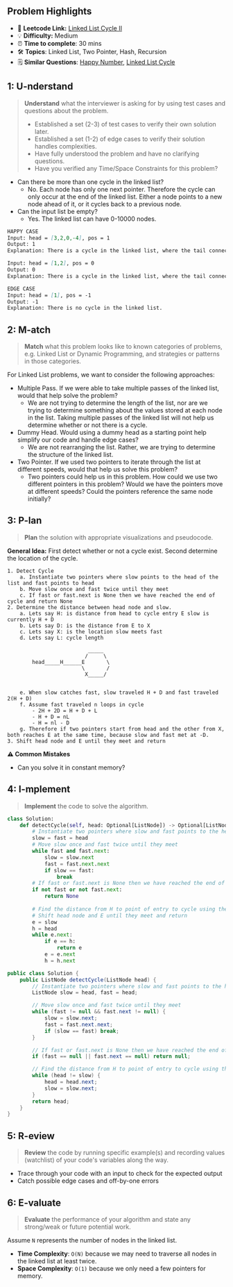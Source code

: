 ## Problem Highlights

* 🔗 **Leetcode Link:** [Linked List Cycle II](https://leetcode.com/problems/linked-list-cycle-ii/)
* 💡 **Difficulty:** Medium
* ⏰ **Time to complete**: 30 mins
* 🛠️ **Topics**: Linked List, Two Pointer, Hash, Recursion
* 🗒️ **Similar Questions**: [Happy Number](https://leetcode.com/problems/happy-number/), [Linked List Cycle](https://leetcode.com/problems/linked-list-cycle/)
    
## 1: U-nderstand
 
> **Understand** what the interviewer is asking for by using test cases and questions about the problem.
> 
> - Established a set (2-3) of test cases to verify their own solution later.
> - Established a set (1-2) of edge cases to verify their solution handles complexities.
> - Have fully understood the problem and have no clarifying questions.
> - Have you verified any Time/Space Constraints for this problem?

- Can there be more than one cycle in the linked list?
    - No. Each node has only one next pointer. Therefore the cycle can only occur at the end of the linked list. Either a node points to a new node ahead of it, or it cycles back to a previous node.
- Can the input list be empty?
    - Yes. The linked list can have 0-10000 nodes.

   
```markdown
HAPPY CASE
Input: head = [3,2,0,-4], pos = 1
Output: 1
Explanation: There is a cycle in the linked list, where the tail connects to the 1st node (0-indexed).

Input: head = [1,2], pos = 0
Output: 0
Explanation: There is a cycle in the linked list, where the tail connects to the 0th node.

EDGE CASE
Input: head = [1], pos = -1
Output: -1
Explanation: There is no cycle in the linked list.
```   
    
## 2: M-atch

<!-- See https://docs.google.com/document/d/1hYT1hoOJ6pFIt8A5q-PIZmYP7pB4WqlzyUJgFx9x2mY/edit#heading=h.ya2de4n4zsds for list of algorithms based on question type-->

> **Match** what this problem looks like to known categories of problems, e.g. Linked List or Dynamic Programming, and strategies or patterns in those categories.

For Linked List problems, we want to consider the following approaches:

- Multiple Pass. If we were able to take multiple passes of the linked list, would that help solve the problem?
    - We are not trying to determine the length of the list, nor are we trying to determine something about the values stored at each node in the list. Taking multiple passes of the linked list will not help us determine whether or not there is a cycle.
- Dummy Head. Would using a dummy head as a starting point help simplify our code and handle edge cases?
    - We are not rearranging the list. Rather, we are trying to determine the structure of the linked list.
- Two Pointer. If we used two pointers to iterate through the list at different speeds, would that help us solve this problem?
    - Two pointers could help us in this problem. How could we use two different pointers in this problem? Would we have the pointers move at different speeds? Could the pointers reference the same node initially?



## 3: P-lan

> **Plan** the solution with appropriate visualizations and pseudocode.

**General Idea:** First detect whether or not a cycle exist. Second determine the location of the cycle. 

```markdown!
1. Detect Cycle
    a. Instantiate two pointers where slow points to the head of the list and fast points to head
    b. Move slow once and fast twice until they meet
    c. If fast or fast.next is None then we have reached the end of cycle and return None
2. Determine the distance between head node and slow.
    a. Lets say H: is distance from head to cycle entry E slow is currently H + D
    b. Lets say D: is the distance from E to X
    c. Lets say X: is the location slow meets fast
    d. Lets say L: cycle length

                          _____
                         /     \
        head_____H______E       \
                        \       /
                         X_____/   
        
    
    e. When slow catches fast, slow traveled H + D and fast traveled 2(H + D)
    f. Assume fast traveled n loops in cycle
        - 2H + 2D = H + D + L
        - H + D = nL
        - H = nl - D
    g. Therefore if two pointers start from head and the other from X, both reaches E at the same time, because slow and fast met at -D. 
3. Shift head node and E until they meet and return
```

**⚠️ Common Mistakes**

* Can you solve it in constant memory? 

## 4: I-mplement

> **Implement** the code to solve the algorithm.

```python
class Solution:
    def detectCycle(self, head: Optional[ListNode]) -> Optional[ListNode]:
        # Instantiate two pointers where slow and fast points to the head of the list 
        slow = fast = head
        # Move slow once and fast twice until they meet
        while fast and fast.next:
            slow = slow.next
            fast = fast.next.next
            if slow == fast:
                break
        # If fast or fast.next is None then we have reached the end of cycle and return None
        if not fast or not fast.next: 
            return None
        
        # Find the distance from H to point of entry to cycle using theory(see above)
        # Shift head node and E until they meet and return
        e = slow
        h = head
        while e.next:
            if e == h:
                return e
            e = e.next
            h = h.next
```
```java
public class Solution {
    public ListNode detectCycle(ListNode head) {
        // Instantiate two pointers where slow and fast points to the head of the list 
        ListNode slow = head, fast = head;

        // Move slow once and fast twice until they meet
        while (fast != null && fast.next != null) {
            slow = slow.next;
            fast = fast.next.next;
            if (slow == fast) break;
        }

        // If fast or fast.next is None then we have reached the end of cycle and return None
        if (fast == null || fast.next == null) return null;

        // Find the distance from H to point of entry to cycle using theory(see above)
        while (head != slow) {
            head = head.next;
            slow = slow.next;
        }
        return head;
    }
}
```
    
## 5: R-eview

> **Review** the code by running specific example(s) and recording values (watchlist) of your code's variables along the way.

- Trace through your code with an input to check for the expected output
- Catch possible edge cases and off-by-one errors

## 6: E-valuate

> **Evaluate** the performance of your algorithm and state any strong/weak or future potential work.

Assume `N` represents the number of nodes in the linked list.

* **Time Complexity**: `O(N)` because we may need to traverse all nodes in the linked list at least twice. 
* **Space Complexity**: `O(1)` because we only need a few pointers for memory.